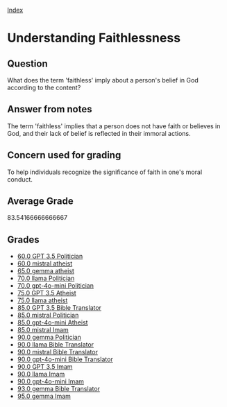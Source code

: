 
[Index](../../index.md)
# Understanding Faithlessness
## Question
What does the term 'faithless' imply about a person's belief in God according to the content?

## Answer from notes
The term 'faithless' implies that a person does not have faith or believes in God, and their lack of belief is reflected in their immoral actions.

## Concern used for grading
To help individuals recognize the significance of faith in one's moral conduct.

## Average Grade
83.54166666666667

## Grades
 * [60.0 GPT 3.5 Politician](../answers/GPT_3.5_Politician/Understanding_Faithlessness.md)
 * [60.0 mistral atheist](../answers/mistral_atheist/Understanding_Faithlessness.md)
 * [65.0 gemma atheist](../answers/gemma_atheist/Understanding_Faithlessness.md)
 * [70.0 llama Politician](../answers/llama_Politician/Understanding_Faithlessness.md)
 * [70.0 gpt-4o-mini Politician](../answers/gpt-4o-mini_Politician/Understanding_Faithlessness.md)
 * [75.0 GPT 3.5 Atheist](../answers/GPT_3.5_Atheist/Understanding_Faithlessness.md)
 * [75.0 llama atheist](../answers/llama_atheist/Understanding_Faithlessness.md)
 * [85.0 GPT 3.5 Bible Translator](../answers/GPT_3.5_Bible_Translator/Understanding_Faithlessness.md)
 * [85.0 mistral Politician](../answers/mistral_Politician/Understanding_Faithlessness.md)
 * [85.0 gpt-4o-mini Atheist](../answers/gpt-4o-mini_Atheist/Understanding_Faithlessness.md)
 * [85.0 mistral Imam](../answers/mistral_Imam/Understanding_Faithlessness.md)
 * [90.0 gemma Politician](../answers/gemma_Politician/Understanding_Faithlessness.md)
 * [90.0 llama Bible Translator](../answers/llama_Bible_Translator/Understanding_Faithlessness.md)
 * [90.0 mistral Bible Translator](../answers/mistral_Bible_Translator/Understanding_Faithlessness.md)
 * [90.0 gpt-4o-mini Bible Translator](../answers/gpt-4o-mini_Bible_Translator/Understanding_Faithlessness.md)
 * [90.0 GPT 3.5 Imam](../answers/GPT_3.5_Imam/Understanding_Faithlessness.md)
 * [90.0 llama Imam](../answers/llama_Imam/Understanding_Faithlessness.md)
 * [90.0 gpt-4o-mini Imam](../answers/gpt-4o-mini_Imam/Understanding_Faithlessness.md)
 * [93.0 gemma Bible Translator](../answers/gemma_Bible_Translator/Understanding_Faithlessness.md)
 * [95.0 gemma Imam](../answers/gemma_Imam/Understanding_Faithlessness.md)
